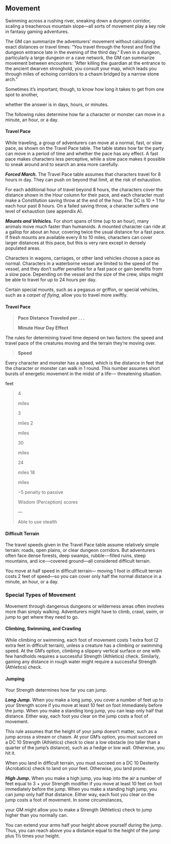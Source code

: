 Movement
--------

Swimming across a rushing river, sneaking down a dungeon corridor,
scaling a treacherous mountain slope—all sorts of movement play a key
role in fantasy gaming adventures.

The GM can summarize the adventurers’ movement without calculating exact
distances or travel times: “You travel through the forest and find the
dungeon entrance late in the evening of the third day.” Even in a
dungeon, particularly a large dungeon or a cave network, the GM can
summarize movement between encounters: “After killing the guardian at
the entrance to the ancient dwarven stronghold, you consult your map,
which leads you through miles of echoing corridors to a chasm bridged by
a narrow stone arch.”

Sometimes it’s important, though, to know how long it takes to get from
one spot to another,

whether the answer is in days, hours, or minutes.

The following rules determine how far a character or monster can move in
a minute, an hour, or a day.

#### Travel Pace

While traveling, a group of adventurers can move at a normal, fast, or
slow pace, as shown on the Travel Pace table. The table states how far
the party can move in a period of time and whether the pace has any
effect. A fast pace makes characters less perceptive, while a slow pace
makes it possible to sneak around and to search an area more carefully.

***Forced March.*** The Travel Pace table assumes that characters travel
for 8 hours in day. They can push on beyond that limit, at the risk of
exhaustion.

For each additional hour of travel beyond 8 hours, the characters cover
the distance shown in the Hour column for their pace, and each character
must make a Constitution saving throw at the end of the hour. The DC is
10 + 1 for each hour past 8 hours. On a failed saving throw, a character
suffers one level of exhaustion (see appendix A).

***Mounts and Vehicles.*** For short spans of time (up to an hour), many
animals move much faster than humanoids. A mounted character can ride at
a gallop for about an hour, covering twice the usual distance for a fast
pace. If fresh mounts are available every 8 to 10 miles, characters can
cover larger distances at this pace, but this is very rare except in
densely populated areas.

Characters in wagons, carriages, or other land vehicles choose a pace as
normal. Characters in a waterborne vessel are limited to the speed of
the vessel, and they don’t suffer penalties for a fast pace or gain
benefits from a slow pace. Depending on the vessel and the size of the
crew, ships might be able to travel for up to 24 hours per day.

Certain special mounts, such as a pegasus or griffon, or special
vehicles, such as a *carpet of flying*, allow you to travel more
swiftly.

#### Travel Pace

> **Pace Distance Traveled per . . .**
>
> **Minute Hour Day Effect**

The rules for determining travel time depend on two factors: the speed
and travel pace of the creatures moving and the terrain they’re moving
over.

> **Speed**

Every character and monster has a speed, which is the distance in feet
that the character or monster can walk in 1 round. This number assumes
short bursts of energetic movement in the midst of a life-­‐‑
threatening situation.

feet

> 4
>
> miles
>
> 3
>
> miles 2
>
> miles
>
> 30
>
> miles
>
> 24
>
> miles 18
>
> miles
>
> −5 penalty to passive
>
> Wisdom (Perception) scores
>
> —
>
> Able to use stealth

#### Difficult Terrain

The travel speeds given in the Travel Pace table assume relatively
simple terrain: roads, open plains, or clear dungeon corridors. But
adventurers often face dense forests, deep swamps, rubble-­‐‑filled
ruins, steep mountains, and ice-­‐‑covered ground—all considered
difficult terrain.

You move at half speed in difficult terrain— moving 1 foot in difficult
terrain costs 2 feet of speed—so you can cover only half the normal
distance in a minute, an hour, or a day.

### Special Types of Movement

Movement through dangerous dungeons or wilderness areas often involves
more than simply walking. Adventurers might have to climb, crawl, swim,
or jump to get where they need to go.

#### Climbing, Swimming, and Crawling

While climbing or swimming, each foot of movement costs 1 extra foot (2
extra feet in difficult terrain), unless a creature has a climbing or
swimming speed. At the GM’s option, climbing a slippery vertical surface
or one with few handholds requires a successful Strength (Athletics)
check. Similarly, gaining any distance in rough water might require a
successful Strength (Athletics) check.

#### Jumping

Your Strength determines how far you can jump.

***Long Jump.*** When you make a long jump, you cover a number of feet
up to your Strength score if you move at least 10 feet on foot
immediately before the jump. When you make a standing long jump, you can
leap only half that distance. Either way, each foot you clear on the
jump costs a foot of movement.

This rule assumes that the height of your jump doesn’t matter, such as a
jump across a stream or chasm. At your GM’s option, you must succeed on
a DC 10 Strength (Athletics) check to clear a low obstacle (no taller
than a quarter of the jump’s distance), such as a hedge or low wall.
Otherwise, you hit it.

When you land in difficult terrain, you must succeed on a DC 10
Dexterity (Acrobatics) check to land on your feet. Otherwise, you land
prone.

***High Jump.*** When you make a high jump, you leap into the air a
number of feet equal to 3 + your Strength modifier if you move at least
10 feet on foot immediately before the jump. When you make a standing
high jump, you can jump only half that distance. Either way, each foot
you clear on the jump costs a foot of movement. In some circumstances,

your GM might allow you to make a Strength (Athletics) check to jump
higher than you normally can.

You can extend your arms half your height above yourself during the
jump. Thus, you can reach above you a distance equal to the height of
the jump plus 1½ times your height.
